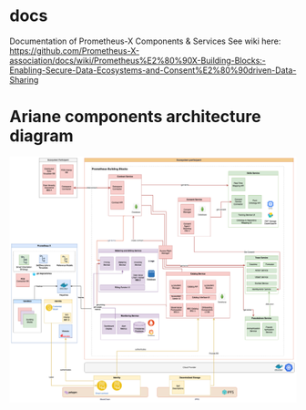 # docs
Documentation of Prometheus-X Components &amp; Services
See wiki here: https://github.com/Prometheus-X-association/docs/wiki/Prometheus%E2%80%90X-Building-Blocks:-Enabling-Secure-Data-Ecosystems-and-Consent%E2%80%90driven-Data-Sharing

# Ariane components architecture diagram

![Ariane Building Block Architecture Diagram](./PTX%20Ariane%20+%20EDGE%20RAM.png)
